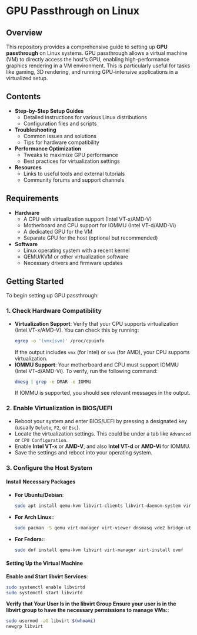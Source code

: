 # GPU Passthrough on Linux

## Overview

This repository provides a comprehensive guide to setting up **GPU passthrough** on Linux systems. GPU passthrough allows a virtual machine (VM) to directly access the host's GPU, enabling high-performance graphics rendering in a VM environment. This is particularly useful for tasks like gaming, 3D rendering, and running GPU-intensive applications in a virtualized setup.

## Contents

- **Step-by-Step Setup Guides**
  - Detailed instructions for various Linux distributions
  - Configuration files and scripts
- **Troubleshooting**
  - Common issues and solutions
  - Tips for hardware compatibility
- **Performance Optimization**
  - Tweaks to maximize GPU performance
  - Best practices for virtualization settings
- **Resources**
  - Links to useful tools and external tutorials
  - Community forums and support channels

## Requirements

- **Hardware**
  - A CPU with virtualization support (Intel VT-x/AMD-V)
  - Motherboard and CPU support for IOMMU (Intel VT-d/AMD-Vi)
  - A dedicated GPU for the VM
  - Separate GPU for the host (optional but recommended)
- **Software**
  - Linux operating system with a recent kernel
  - QEMU/KVM or other virtualization software
  - Necessary drivers and firmware updates

## Getting Started

To begin setting up GPU passthrough:

### 1. **Check Hardware Compatibility**
   - **Virtualization Support**: Verify that your CPU supports virtualization (Intel VT-x/AMD-V). You can check this by running:
     ```bash
     egrep -o '(vmx|svm)' /proc/cpuinfo
     ```
     If the output includes `vmx` (for Intel) or `svm` (for AMD), your CPU supports virtualization.
   - **IOMMU Support**: Your motherboard and CPU must support IOMMU (Intel VT-d/AMD-Vi). To verify, run the following command:
     ```bash
     dmesg | grep -e DMAR -e IOMMU
     ```
     If IOMMU is supported, you should see relevant messages in the output.

### 2. **Enable Virtualization in BIOS/UEFI**
   - Reboot your system and enter BIOS/UEFI by pressing a designated key (usually `Delete`, `F2`, or `Esc`).
   - Locate the virtualization settings. This could be under a tab like `Advanced` or `CPU Configuration`.
   - Enable **Intel VT-x** or **AMD-V**, and also **Intel VT-d** or **AMD-Vi** for IOMMU.
   - Save the settings and reboot into your operating system.

### 3. **Configure the Host System**

#### Install Necessary Packages
- **For Ubuntu/Debian**:
   ```bash
   sudo apt install qemu-kvm libvirt-clients libvirt-daemon-system virt-manager ovmf
- **For Arch Linux:**:
   ```bash
  sudo pacman -S qemu virt-manager virt-viewer dnsmasq vde2 bridge-utils openbsd-netcat ebtables iptables libguestfs
- **For Fedora:**:
   ```bash
   sudo dnf install qemu-kvm libvirt virt-manager virt-install ovmf
  ```
   
#### Setting Up the Virtual Machine

**Enable and Start libvirt Services**:
```bash
sudo systemctl enable libvirtd
sudo systemctl start libvirtd
```
**Verify that Your User Is in the libvirt Group Ensure your user is in the libvirt group to have the necessary permissions to manage VMs:**:
```bash
sudo usermod -aG libvirt $(whoami)
newgrp libvirt
```






